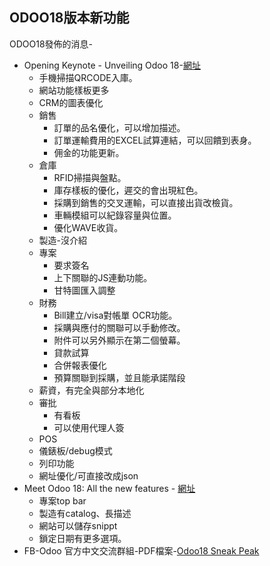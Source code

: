 ## ODOO18版本新功能
ODOO18發佈的消息-
  + Opening Keynote - Unveiling Odoo 18-[網址](https://www.youtube.com/watch?v=e9IUsktODPg)
    + 手機掃描QRCODE入庫。
    + 網站功能樣板更多
    + CRM的圖表優化
    + 銷售
      + 訂單的品名優化，可以增加描述。
      + 訂單運輸費用的EXCEL試算連結，可以回饋到表身。
      + 佣金的功能更新。
    + 倉庫
      + RFID掃描與盤點。
      + 庫存樣板的優化，遲交的會出現紅色。
      + 採購到銷售的交叉運輸，可以直接出貨改檢貨。
      + 車輛模組可以紀錄容量與位置。
      + 優化WAVE收貨。
    + 製造-沒介紹
    + 專案
      + 要求簽名
      + 上下關聯的JS連動功能。
      + 甘特圖匯入調整
    + 財務
      + Bill建立/visa對帳單  OCR功能。
      + 採購與應付的關聯可以手動修改。
      + 附件可以另外顯示在第二個螢幕。
      + 貸款試算
      + 合併報表優化
      + 預算關聯到採購，並且能承諾階段
    + 薪資，有完全與部分本地化
    + 審批
      + 有看板
      + 可以使用代理人簽
    + POS
    + 儀錶板/debug模式
    + 列印功能
    + 網址優化/可直接改成json
  + Meet Odoo 18: All the new features - [網址](https://www.youtube.com/watch?v=gbE3azm_Io0)
    + 專案top bar
    + 製造有catalog、長描述
    + 網站可以儲存snippt
    + 鎖定日期有更多選項。
  + FB-Odoo 官方中文交流群組-PDF檔案-[Odoo18 Sneak Peak](https://www.facebook.com/download/457430710211485/Odoo18%20Sneak%20Peak.pdf?av=1190407304&eav=AfYKOUExZR61MAOqq3GVaCghJa5qkCtC_Mnsve0CL81IW_YYolWB7FWqz2xsFZkvSbQ&paipv=0&hash=AcqmEqL1W6DGx9iMV1k&__cft__[0]=AZX1ffG40BTfX5E1cGeTAI7qDHk0Plg4WnSRNVOOikdyDGsqfr6jXXbwvtXdvEEzTME4dkohn_qOk3052wP9Zxb9ZWzMmzvUflHO8pIKIB-PbiiETuOOjsNff7mq-sWlpWUD5GPjoYP2HwSu3xj-cTgyJPBz8l8jLLZvxjxUHcuBiTO55vXlx67rXpDXYQEDdQgNnSNsLoI8RZeiCFYSjyLXyGRC75_qt2k700frQEs_2QD9Zx-aR9mUuWcIJ7WtewQ&__tn__=H-R)

